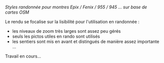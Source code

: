 *Styles randonnée pour montres Epix / Fenix / 955 / 945 ... sur base de cartes OSM*

Le rendu se focalise sur la lisibilité pour l'utilisation en randonnée :
- les niveaux de zoom très larges sont assez peu gérés
- seuls les pictos utiles en rando sont utilisés
- les sentiers sont mis en avant et distingués de manière assez importante
...

Travail en cours...